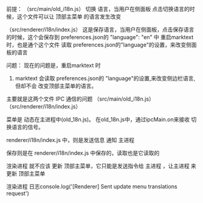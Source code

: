 前提： 
（src/main/old_i18n.js）
切换 语言，当用户在侧面板 点击切换语言的时候，这个文件可以让 顶部主菜单 的语言发生改变

 （src/renderer/i18n/index.js）
这是保存语言，当用户在侧面板，点击保存语言的时候，这个会保存到 preferences.json的	"language": "en" 中
重启marktext 时，也是通个这个文件 读取 preferences.json的"language"的设置，来改变侧面板的语言


问题：
现在的问题是，重启marktext 时
1. marktext 会读取 preferences.json的	"language"的设置,来改变侧边栏语言,但却不会 改变顶部主菜单的语言。

主要就是这两个文件 IPC 通信的问题 
（src/main/old_i18n.js）
（src/renderer/i18n/index.js）


菜单是 动态在主进程中(old_18n.js)。
在old_18n.js中，通过ipcMain.on来接收 切换语言的信号。

renderer/i18n/index.js 中，则是发送信息 通知 主进程

保存则是在 renderer/i18n/index.js 中保存的，读取也是它读取的

渲染进程 就不应该 更新 顶部主菜单，它只能是发送指令给 主进程 ，让主进程 来更新 顶部主菜单

渲染进程 日志console.log('[Renderer] Sent update menu translations request')
